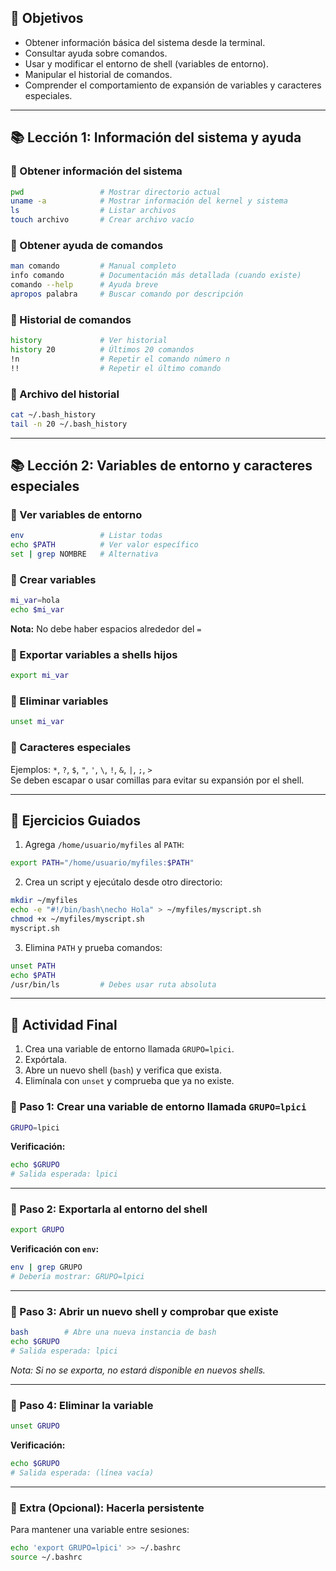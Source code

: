 
## 🎯 Objetivos

- Obtener información básica del sistema desde la terminal.
- Consultar ayuda sobre comandos.
- Usar y modificar el entorno de shell (variables de entorno).
- Manipular el historial de comandos.
- Comprender el comportamiento de expansión de variables y caracteres especiales.

---

## 📚 Lección 1: Información del sistema y ayuda

### 🔹 Obtener información del sistema

```bash
pwd                 # Mostrar directorio actual
uname -a            # Mostrar información del kernel y sistema
ls                  # Listar archivos
touch archivo       # Crear archivo vacío
```

### 🔹 Obtener ayuda de comandos

```bash
man comando         # Manual completo
info comando        # Documentación más detallada (cuando existe)
comando --help      # Ayuda breve
apropos palabra     # Buscar comando por descripción
```

### 🔹 Historial de comandos

```bash
history             # Ver historial
history 20          # Últimos 20 comandos
!n                  # Repetir el comando número n
!!                  # Repetir el último comando
```

### 🔹 Archivo del historial

```bash
cat ~/.bash_history
tail -n 20 ~/.bash_history
```

---

## 📚 Lección 2: Variables de entorno y caracteres especiales

### 🔹 Ver variables de entorno

```bash
env                 # Listar todas
echo $PATH          # Ver valor específico
set | grep NOMBRE   # Alternativa
```

### 🔹 Crear variables

```bash
mi_var=hola
echo $mi_var
```

**Nota:** No debe haber espacios alrededor del `=`

### 🔹 Exportar variables a shells hijos

```bash
export mi_var
```

### 🔹 Eliminar variables

```bash
unset mi_var
```

### 🔹 Caracteres especiales

Ejemplos: `*`, `?`, `$`, `"`, `'`, `\`, `!`, `&`, `|`, `;`, `>`  
Se deben escapar o usar comillas para evitar su expansión por el shell.

---

## 🧪 Ejercicios Guiados

1. Agrega `/home/usuario/myfiles` al `PATH`:

```bash
export PATH="/home/usuario/myfiles:$PATH"
```

2. Crea un script y ejecútalo desde otro directorio:

```bash
mkdir ~/myfiles
echo -e "#!/bin/bash\necho Hola" > ~/myfiles/myscript.sh
chmod +x ~/myfiles/myscript.sh
myscript.sh
```

3. Elimina `PATH` y prueba comandos:

```bash
unset PATH
echo $PATH
/usr/bin/ls         # Debes usar ruta absoluta
```

---

## 📝 Actividad Final

1. Crea una variable de entorno llamada `GRUPO=lpici`.
2. Expórtala.
3. Abre un nuevo shell (`bash`) y verifica que exista.
4. Elimínala con `unset` y comprueba que ya no existe.


### 🔹 Paso 1: Crear una variable de entorno llamada `GRUPO=lpici`

```bash
GRUPO=lpici
```

**Verificación:**

```bash
echo $GRUPO
# Salida esperada: lpici
```

---

### 🔹 Paso 2: Exportarla al entorno del shell

```bash
export GRUPO
```

**Verificación con `env`:**

```bash
env | grep GRUPO
# Debería mostrar: GRUPO=lpici
```

---

### 🔹 Paso 3: Abrir un nuevo shell y comprobar que existe

```bash
bash        # Abre una nueva instancia de bash
echo $GRUPO
# Salida esperada: lpici
```

_Nota: Si no se exporta, no estará disponible en nuevos shells._

---

### 🔹 Paso 4: Eliminar la variable

```bash
unset GRUPO
```

**Verificación:**

```bash
echo $GRUPO
# Salida esperada: (línea vacía)
```

---

### 🔹 Extra (Opcional): Hacerla persistente

Para mantener una variable entre sesiones:

```bash
echo 'export GRUPO=lpici' >> ~/.bashrc
source ~/.bashrc
```